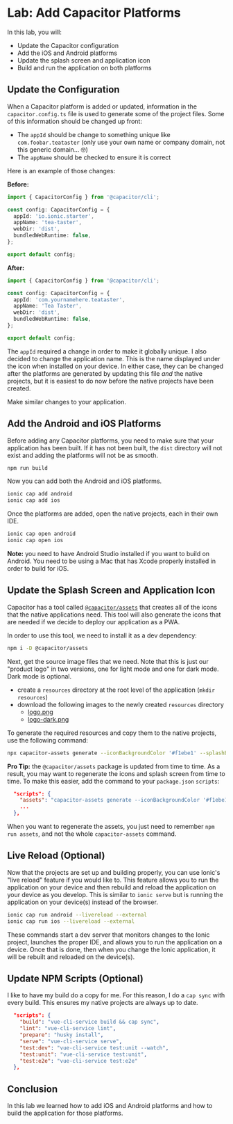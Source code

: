 # Lab: Add Capacitor Platforms

In this lab, you will:

- Update the Capacitor configuration
- Add the iOS and Android platforms
- Update the splash screen and application icon
- Build and run the application on both platforms

## Update the Configuration

When a Capacitor platform is added or updated, information in the `capacitor.config.ts` file is used to generate some of the project files. Some of this information should be changed up front:

- The `appId` should be change to something unique like `com.foobar.teataster` (only use your own name or company domain, not this generic domain... 🤓)
- The `appName` should be checked to ensure it is correct

Here is an example of those changes:

**Before:**

```typescript
import { CapacitorConfig } from '@capacitor/cli';

const config: CapacitorConfig = {
  appId: 'io.ionic.starter',
  appName: 'tea-taster',
  webDir: 'dist',
  bundledWebRuntime: false,
};

export default config;
```

**After:**

```typescript
import { CapacitorConfig } from '@capacitor/cli';

const config: CapacitorConfig = {
  appId: 'com.yournamehere.teataster',
  appName: 'Tea Taster',
  webDir: 'dist',
  bundledWebRuntime: false,
};

export default config;
```

The `appId` required a change in order to make it globally unique. I also decided to change the application name. This is the name displayed under the icon when installed on your device. In either case, they can be changed after the platforms are generated by updating this file _and_ the native projects, but it is easiest to do now before the native projects have been created.

Make similar changes to your application.

## Add the Android and iOS Platforms

Before adding any Capacitor platforms, you need to make sure that your application has been built. If it has not been built, the `dist` directory will not exist and adding the platforms will not be as smooth.

```bash
npm run build
```

Now you can add both the Android and iOS platforms.

```bash
ionic cap add android
ionic cap add ios
```

Once the platforms are added, open the native projects, each in their own IDE.

```bash
ionic cap open android
ionic cap open ios
```

**Note:** you need to have Android Studio installed if you want to build on Android. You need to be using a Mac that has Xcode properly installed in order to build for iOS.

## Update the Splash Screen and Application Icon

Capacitor has a tool called <a href="https://www.npmjs.com/package/@capacitor/assets" target="_blank">`@capacitor/assets`</a> that creates all of the icons that the native applications need. This tool will also generate the icons that are needed if we decide to deploy our application as a PWA.

In order to use this tool, we need to install it as a dev dependency:

```bash
npm i -D @capacitor/assets
```

Next, get the source image files that we need. Note that this is just our "product logo" in two versions, one for light mode and one for dark mode. Dark mode is optional.

- create a `resources` directory at the root level of the application (`mkdir resources`)
- download the following images to the newly created `resources` directory
  - <a download href="/assets/packages/ionic-vue/logo.png">logo.png</a>
  - <a download href="/assets/packages/ionic-vue/logo-dark.png">logo-dark.png</a>

To generate the required resources and copy them to the native projects, use the following command:

```bash
npx capacitor-assets generate --iconBackgroundColor '#f1ebe1' --splashBackgroundColor '#f1ebe1' --iconBackgroundColorDark '#110b00' --splashBackgroundColorDark '#110b00'
```

**Pro Tip:** the `@capacitor/assets` package is updated from time to time. As a result, you may want to regenerate the icons and splash screen from time to time. To make this easier, add the command to your `package.json` `scripts`:

```json
  "scripts": {
    "assets": "capacitor-assets generate --iconBackgroundColor '#f1ebe1' --splashBackgroundColor '#f1ebe1' --iconBackgroundColorDark '#110b00' --splashBackgroundColorDark '#110b00'",
    ...
  },
```

When you want to regenerate the assets, you just need to remember `npm run assets`, and not the whole `capacitor-assets` command.

## Live Reload (Optional)

Now that the projects are set up and building properly, you can use Ionic's "live reload" feature if you would like to. This feature allows you to run the application on your device and then rebuild and reload the application on your device as you develop. This is similar to `ionic serve` but is running the application on your device(s) instead of the browser.

```bash
ionic cap run android --livereload --external
ionic cap run ios --livereload --external
```

These commands start a dev server that monitors changes to the Ionic project, launches the proper IDE, and allows you to run the application on a device. Once that is done, then when you change the Ionic application, it will be rebuilt and reloaded on the device(s).

## Update NPM Scripts (Optional)

I like to have my build do a copy for me. For this reason, I do a `cap sync` with every build. This ensures my native projects are always up to date.

```json
  "scripts": {
    "build": "vue-cli-service build && cap sync",
    "lint": "vue-cli-service lint",
    "prepare": "husky install",
    "serve": "vue-cli-service serve",
    "test:dev": "vue-cli-service test:unit --watch",
    "test:unit": "vue-cli-service test:unit",
    "test:e2e": "vue-cli-service test:e2e"
  },
```

## Conclusion

In this lab we learned how to add iOS and Android platforms and how to build the application for those platforms.
